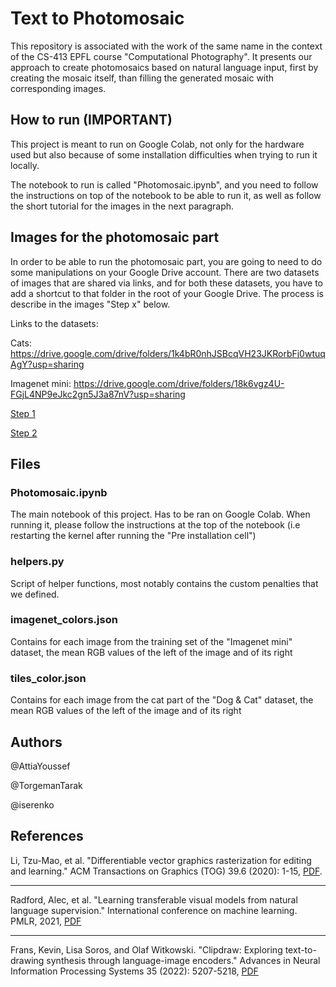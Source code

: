 # Text to Photomosaic

This repository is associated with the work of the same name in the context of the CS-413 EPFL course "Computational Photography". 
It presents our approach to create photomosaics based on natural language input, first by creating the mosaic itself, than filling the generated mosaic with corresponding images.

## How to run (IMPORTANT)

This project is meant to run on Google Colab, not only for the hardware used but also because of some installation difficulties when trying to run it locally.

The notebook to run is called "Photomosaic.ipynb", and you need to follow the instructions on top of the notebook to be able to run it, as well as follow the short tutorial for the images in the next paragraph.

## Images for the photomosaic part

In order to be able to run the photomosaic part, you are going to need to do some manipulations on your Google Drive account. There are two datasets of images that are shared via links, and for both these datasets, you have to add a shortcut to that folder in the root of your Google Drive. The process is describe in the images "Step x" below.

Links to the datasets:

Cats: https://drive.google.com/drive/folders/1k4bR0nhJSBcqVH23JKRorbFj0wtuqAgY?usp=sharing

Imagenet mini: https://drive.google.com/drive/folders/18k6vgz4U-FGjL4NP9eJkc2gn5J3a87nV?usp=sharing

[Step 1](https://github.com/AttiaYoussef/PhotomosaicProject/blob/main/step1.jpg?raw=true)

[Step 2](https://github.com/AttiaYoussef/PhotomosaicProject/blob/main/step2.png?raw=true)

## Files

### Photomosaic.ipynb 

The main notebook of this project. Has to be ran on Google Colab. When running it, please follow the instructions at the top of the notebook (i.e restarting the kernel after running the "Pre installation cell")

### helpers.py

Script of helper functions, most notably contains the custom penalties that we defined.

### imagenet_colors.json 

Contains for each image from the training set of the "Imagenet mini" dataset, the mean RGB values of the left of the image and of its right

### tiles_color.json 

Contains for each image from the cat part of the "Dog & Cat" dataset, the mean RGB values of the left of the image and of its right

## Authors

@AttiaYoussef

@TorgemanTarak

@iserenko
## References

Li, Tzu-Mao, et al. "Differentiable vector graphics rasterization for editing and learning." ACM Transactions on Graphics (TOG) 39.6 (2020): 1-15, [PDF](https://people.csail.mit.edu/tzumao/diffvg/diffvg.pdf).

---
Radford, Alec, et al. "Learning transferable visual models from natural language supervision." International conference on machine learning. PMLR, 2021, [PDF](https://arxiv.org/pdf/2103.00020.pdf)

---

Frans, Kevin, Lisa Soros, and Olaf Witkowski. "Clipdraw: Exploring text-to-drawing synthesis through language-image encoders." Advances in Neural Information Processing Systems 35 (2022): 5207-5218, [PDF](https://arxiv.org/pdf/2106.14843.pdf)